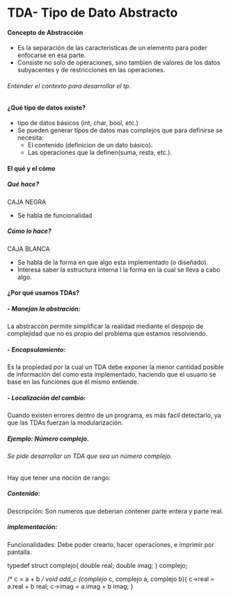 # TDA-  Tipo de Dato Abstracto

#### Concepto de Abstracción

* Es la separación de las caracteristicas de un elemento para poder enfocarse en esa parte.
* Consiste no solo de operaciones, sino tambien de valores de los datos subyacentes y de restricciones en las operaciones.

###### Entender el contexto para desarrollar el tp.

#### ¿Qué tipo de datos existe?
*  tipo de datos básicos (int, char, bool, etc.)
* Se pueden generar tipos de datos mas complejos que para definirse se necesita: 
     - El contenido (definicion de un dato básico).
     - Las operaciones que la definen(suma, resta, etc.).

#### El qué y el cómo

##### Qué hace?
CAJA NEGRA

* Se habla de funcionalidad

##### Cómo lo hace?
CAJA BLANCA

* Se habla de la forma en que algo esta implementado (o diseñado).
* Interesa saber la estructura interna l la forma en la cual se lleva a cabo algo.

#### ¿Por qué usamos TDAs?
##### - Manejan la abstración:
La abstraccón permite simplificar la realidad mediante el despojo de complejidad que no es propio del problema que estamos resolviendo.

##### - Encapsulamiento:
Es la propiedad por la cual un TDA debe exponer la menor cantidad posible de información del como esta implementado, haciendo que el usuario se base en las funciones que él mismo entiende.

##### - Localización del cambio:
Cuando existen errores dentro de un programa, es más facil detectarlo, ya que las TDAs fuerzan la modularización.


##### Ejemplo: Número complejo.

###### Se pide desarrollar un TDA que sea un número complejo.

Hay que tener una noción de rango:
##### Contenido:
Descripción: Son numeros que deberian contener parte entera y parte real.

##### implementación:
Funcionalidades: Debe poder crearlo, hacer operaciones, e imprimir por pantalla.

typedef struct complejo{
        double real;
        double imag;
} complejo;

/* c = a + b */
void add_c (complejo* c, complejo a, complejo b){
    c->real = a.real + b real;
    c->imag = a.imag + b imag;
}



